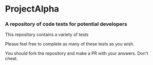 # ProjectAlpha
### A repository of code tests for potential developers

This repository contains a variety of tests

Please feel free to complete as many of these tests as you wish.

You should fork the repository and make a PR with your answers. Don't cheat.

